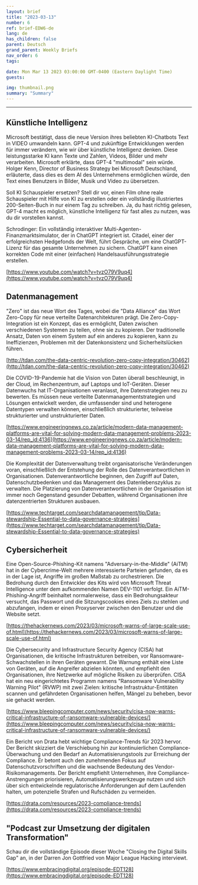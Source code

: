 ```yaml
---
layout: brief
title: "2023-03-13"
number: 6
ref: brief-EDW6-de
lang: de
has_children: false
parent: Deutsch
grand_parent: Weekly Briefs
nav_order: 6
tags:

date: Mon Mar 13 2023 03:00:00 GMT-0400 (Eastern Daylight Time)
guests:

img: thumbnail.png
summary: "Summary"
---
```




---

## Künstliche Intelligenz

Microsoft bestätigt, dass die neue Version ihres beliebten KI-Chatbots Text in VIDEO umwandeln kann. GPT-4 und zukünftige Entwicklungen werden für immer verändern, wie wir über künstliche Intelligenz denken. Diese leistungsstarke KI kann Texte und Zahlen, Videos, Bilder und mehr verarbeiten. Microsoft erklärte, dass GPT-4 "multimodal" sein würde. Holger Kenn, Director of Business Strategy bei Microsoft Deutschland, erläuterte, dass dies es dem AI des Unternehmens ermöglichen würde, den Text eines Benutzers in Bilder, Musik und Video zu übersetzen.

Soll KI Schauspieler ersetzen? Stell dir vor, einen Film ohne reale Schauspieler mit Hilfe von KI zu erstellen oder ein vollständig illustriertes 200-Seiten-Buch in nur einem Tag zu schreiben. Ja, du hast richtig gelesen, GPT-4 macht es möglich, künstliche Intelligenz für fast alles zu nutzen, was du dir vorstellen kannst.

Schrodinger: Ein vollständig interaktiver Multi-Agenten-Finanzmarktsimulator, der in ChatGPT integriert ist. Citadel, einer der erfolgreichsten Hedgefonds der Welt, führt Gespräche, um eine ChatGPT-Lizenz für das gesamte Unternehmen zu sichern. ChatGPT kann einen korrekten Code mit einer (einfachen) Handelsausführungsstrategie erstellen.

[https://www.youtube.com/watch?v=tvzO79V9uq4](https://www.youtube.com/watch?v=tvzO79V9uq4)

## Datenmanagement

"Zero" ist das neue Wort des Tages, wobei die "Data Alliance" das Wort Zero-Copy für neue verteilte Datenarchitekturen prägt. Die Zero-Copy-Integration ist ein Konzept, das es ermöglicht, Daten zwischen verschiedenen Systemen zu teilen, ohne sie zu kopieren. Der traditionelle Ansatz, Daten von einem System auf ein anderes zu kopieren, kann zu Ineffizienzen, Problemen mit der Datenkonsistenz und Sicherheitslücken führen.

[http://tdan.com/the-data-centric-revolution-zero-copy-integration/30462](http://tdan.com/the-data-centric-revolution-zero-copy-integration/30462)

Die COVID-19-Pandemie hat die Vision von Daten überall beschleunigt, in der Cloud, im Rechenzentrum, auf Laptops und IoT-Geräten. Dieser Datenwuchs hat IT-Organisationen veranlasst, ihre Datenstrategien neu zu bewerten. Es müssen neue verteilte Datenmanagementstrategien und Lösungen entwickelt werden, die umfassender sind und heterogene Datentypen verwalten können, einschließlich strukturierter, teilweise strukturierter und unstrukturierter Daten.

[https://www.engineeringnews.co.za/article/modern-data-management-platforms-are-vital-for-solving-modern-data-management-problems-2023-03-14/rep_id:4136](https://www.engineeringnews.co.za/article/modern-data-management-platforms-are-vital-for-solving-modern-data-management-problems-2023-03-14/rep_id:4136)

Die Komplexität der Datenverwaltung treibt organisatorische Veränderungen voran, einschließlich der Entstehung der Rolle des Datenverantwortlichen in Organisationen. Datenverantwortliche beginnen, den Zugriff auf Daten, Datenschutzbedenken und das Management des Datenlebenszyklus zu verwalten. Die Platzierung von Datenverantwortlichen in der Organisation ist immer noch Gegenstand gesunder Debatten, während Organisationen ihre datenzentrierten Strukturen ausbauen.

[https://www.techtarget.com/searchdatamanagement/tip/Data-stewardship-Essential-to-data-governance-strategies](https://www.techtarget.com/searchdatamanagement/tip/Data-stewardship-Essential-to-data-governance-strategies)

## Cybersicherheit

Eine Open-Source-Phishing-Kit namens "Adversary-in-the-Middle" (AiTM) hat in der Cybercrime-Welt mehrere interessierte Parteien gefunden, da es in der Lage ist, Angriffe im großen Maßstab zu orchestrieren. Die Bedrohung durch den Entwickler des Kits wird von Microsoft Threat Intelligence unter dem aufkommenden Namen DEV-1101 verfolgt. Ein AiTM-Phishing-Angriff beinhaltet normalerweise, dass ein Bedrohungsakteur versucht, das Passwort und die Sitzungscookies eines Ziels zu stehlen und abzufangen, indem er einen Proxyserver zwischen den Benutzer und die Website setzt.

[https://thehackernews.com/2023/03/microsoft-warns-of-large-scale-use-of.html](https://thehackernews.com/2023/03/microsoft-warns-of-large-scale-use-of.html)

Die Cybersecurity and Infrastructure Security Agency (CISA) hat Organisationen, die kritische Infrastrukturen betreiben, vor Ransomware-Schwachstellen in ihren Geräten gewarnt. Die Warnung enthält eine Liste von Geräten, auf die Angreifer abzielen könnten, und empfiehlt den Organisationen, ihre Netzwerke auf mögliche Risiken zu überprüfen. CISA hat ein neu eingerichtetes Programm namens "Ransomware Vulnerability Warning Pilot" (RVWP) mit zwei Zielen: kritische Infrastruktur-Entitäten scannen und gefährdeten Organisationen helfen, Mängel zu beheben, bevor sie gehackt werden.

[https://www.bleepingcomputer.com/news/security/cisa-now-warns-critical-infrastructure-of-ransomware-vulnerable-devices/](https://www.bleepingcomputer.com/news/security/cisa-now-warns-critical-infrastructure-of-ransomware-vulnerable-devices/)

Ein Bericht von Drata hebt wichtige Compliance-Trends für 2023 hervor. Der Bericht skizziert die Verschiebung hin zur kontinuierlichen Compliance-Überwachung und den Bedarf an Automatisierungstools zur Erreichung der Compliance. Er betont auch den zunehmenden Fokus auf Datenschutzvorschriften und die wachsende Bedeutung des Vendor-Risikomanagements. Der Bericht empfiehlt Unternehmen, ihre Compliance-Anstrengungen priorisieren, Automatisierungswerkzeuge nutzen und sich über sich entwickelnde regulatorische Anforderungen auf dem Laufenden halten, um potenzielle Strafen und Rufschäden zu vermeiden.

[https://drata.com/resources/2023-compliance-trends](https://drata.com/resources/2023-compliance-trends)

## "Podcast zur Umsetzung der digitalen Transformation"

Schau dir die vollständige Episode dieser Woche "Closing the Digital Skills Gap" an, in der Darren Jon Gottfried von Major League Hacking interviewt.

[https://www.embracingdigital.org/episode-EDT128](https://www.embracingdigital.org/episode-EDT128)


